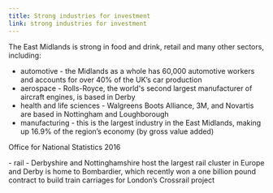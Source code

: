 ```yaml
---
title: Strong industries for investment
link: strong industries for investment
---
```

The East Midlands is strong in food and drink, retail and many other sectors, including: 


- automotive - the Midlands as a whole has 60,000 automotive workers and accounts for over 40% of the UK’s car production
- aerospace - Rolls-Royce, the world's second largest manufacturer of aircraft engines, is based in Derby
- health and life sciences - Walgreens Boots Alliance, 3M, and Novartis are based in Nottingham and Loughborough 
- manufacturing - this is the largest industry in the East Midlands, making up 16.9% of the region’s economy (by gross value added)
<div class="region--small-text"><p>Office for National Statistics 2016</p></div>
- rail - Derbyshire and Nottinghamshire host the largest rail cluster in Europe and Derby is home to Bombardier, which recently won a one billion pound contract to build train carriages for London’s Crossrail project
